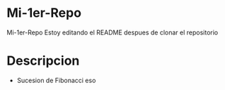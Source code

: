 # Mi-1er-Repo
Mi-1er-Repo
Estoy editando el README despues de clonar el repositorio

# Descripcion
- Sucesion de Fibonacci
eso
